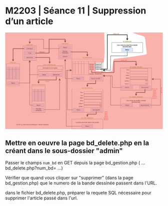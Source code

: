 # M2203 \| Séance 11  \| Suppression d’un article

![Partie suppression d&apos;une BD](.gitbook/assets/dutaf5.png)

## Mettre en oeuvre la page bd\_delete.php en la créant dans le sous-dossier "admin"

Passer le champs `num_bd` en GET depuis la page bd\_gestion.php \( ... bd\_delete.php?num\_bd= ...\)

Vérifier que quand vous cliquer sur "supprimer" \(dans la page bd\_gestion.php\) que le numero de la bande dessinée passent dans l'URL.

dans le fichier bd\_delete.php, préparer la requete SQL nécessaire pour supprimer l'article passé dans l'url.

